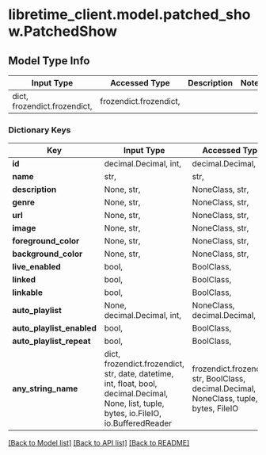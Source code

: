 # libretime_client.model.patched_show.PatchedShow

## Model Type Info
Input Type | Accessed Type | Description | Notes
------------ | ------------- | ------------- | -------------
dict, frozendict.frozendict,  | frozendict.frozendict,  |  | 

### Dictionary Keys
Key | Input Type | Accessed Type | Description | Notes
------------ | ------------- | ------------- | ------------- | -------------
**id** | decimal.Decimal, int,  | decimal.Decimal,  |  | [optional] 
**name** | str,  | str,  |  | [optional] 
**description** | None, str,  | NoneClass, str,  |  | [optional] 
**genre** | None, str,  | NoneClass, str,  |  | [optional] 
**url** | None, str,  | NoneClass, str,  |  | [optional] 
**image** | None, str,  | NoneClass, str,  |  | [optional] 
**foreground_color** | None, str,  | NoneClass, str,  |  | [optional] 
**background_color** | None, str,  | NoneClass, str,  |  | [optional] 
**live_enabled** | bool,  | BoolClass,  |  | [optional] 
**linked** | bool,  | BoolClass,  |  | [optional] 
**linkable** | bool,  | BoolClass,  |  | [optional] 
**auto_playlist** | None, decimal.Decimal, int,  | NoneClass, decimal.Decimal,  |  | [optional] 
**auto_playlist_enabled** | bool,  | BoolClass,  |  | [optional] 
**auto_playlist_repeat** | bool,  | BoolClass,  |  | [optional] 
**any_string_name** | dict, frozendict.frozendict, str, date, datetime, int, float, bool, decimal.Decimal, None, list, tuple, bytes, io.FileIO, io.BufferedReader | frozendict.frozendict, str, BoolClass, decimal.Decimal, NoneClass, tuple, bytes, FileIO | any string name can be used but the value must be the correct type | [optional]

[[Back to Model list]](../../README.md#documentation-for-models) [[Back to API list]](../../README.md#documentation-for-api-endpoints) [[Back to README]](../../README.md)

